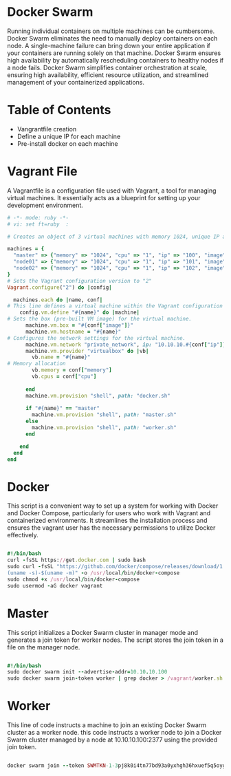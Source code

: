 
# Docker Swarm
Running individual containers on multiple machines can be cumbersome. Docker Swarm eliminates the need to manually deploy containers on each node. A single-machine failure can bring down your entire application if your containers are running solely on that machine. Docker Swarm ensures high availability by automatically rescheduling containers to healthy nodes if a node fails. Docker Swarm simplifies container orchestration at scale, ensuring high availability, efficient resource utilization, and streamlined management of your containerized applications.

# Table of Contents
- Vangrantfile creation
- Define a unique IP for each machine
- Pre-install docker on each machine
  
# Vagrant File
A Vagrantfile is a configuration file used with Vagrant, a tool for managing virtual machines. It essentially acts as a blueprint for setting up your development environment.

```ruby
# -*- mode: ruby -*-
# vi: set ft=ruby  :

# Creates an object of 3 virtual machines with memory 1024, unique IP and assigns a docker image

machines = {
  "master" => {"memory" => "1024", "cpu" => "1", "ip" => "100", "image" => "bento/ubuntu-22.04"},
  "node01" => {"memory" => "1024", "cpu" => "1", "ip" => "101", "image" => "bento/ubuntu-22.04"},
  "node02" => {"memory" => "1024", "cpu" => "1", "ip" => "102", "image" => "bento/ubuntu-22.04"}
}
# Sets the Vagrant configuration version to "2" 
Vagrant.configure("2") do |config|

  machines.each do |name, conf|
# This line defines a virtual machine within the Vagrant configuration
    config.vm.define "#{name}" do |machine|
# Sets the box (pre-built VM image) for the virtual machine.
      machine.vm.box = "#{conf["image"]}"
      machine.vm.hostname = "#{name}"
# Configures the network settings for the virtual machine. 
      machine.vm.network "private_network", ip: "10.10.10.#{conf["ip"]}"
      machine.vm.provider "virtualbox" do |vb|
        vb.name = "#{name}"
# Memory allocation
        vb.memory = conf["memory"]
        vb.cpus = conf["cpu"]
        
      end
      machine.vm.provision "shell", path: "docker.sh"
      
      if "#{name}" == "master"
        machine.vm.provision "shell", path: "master.sh"
      else
        machine.vm.provision "shell", path: "worker.sh"
      end

    end
  end
end

```

# Docker
This script is a convenient way to set up a system for working with Docker and Docker Compose, particularly for users who work with Vagrant and containerized environments. It streamlines the installation process and ensures the vagrant user has the necessary permissions to utilize Docker effectively.

```ruby

#!/bin/bash
curl -fsSL https://get.docker.com | sudo bash
sudo curl -fsSL "https://github.com/docker/compose/releases/download/1.25.4/docker-compose-$
(uname -s)-$(uname -m)" -o /usr/local/bin/docker-compose
sudo chmod +x /usr/local/bin/docker-compose
sudo usermod -aG docker vagrant

```
# Master
This script initializes a Docker Swarm cluster in manager mode and generates a join token for worker nodes. The script stores the join token in a file on the manager node. 

```ruby

#!/bin/bash
sudo docker swarm init --advertise-addr=10.10.10.100
sudo docker swarm join-token worker | grep docker > /vagrant/worker.sh

```

# Worker
This line of code instructs a machine to join an existing Docker Swarm cluster as a worker node. this code instructs a worker node to join a Docker Swarm cluster managed by a node at 10.10.10.100:2377 using the provided join token.

```ruby

docker swarm join --token SWMTKN-1-3pj8k0i4tn77bd93a0yxhgh36hxuef5q5oyg1732rztnfy29ll-a94q0ipwgrjs4xikzyb4yb3n5 10.10.10.100:2377

```

